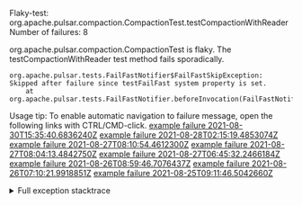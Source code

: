         
Flaky-test: org.apache.pulsar.compaction.CompactionTest.testCompactionWithReader
Number of failures: 8

org.apache.pulsar.compaction.CompactionTest is flaky. The testCompactionWithReader test method fails sporadically.

```
org.apache.pulsar.tests.FailFastNotifier$FailFastSkipException: Skipped after failure since testFailFast system property is set.
	at org.apache.pulsar.tests.FailFastNotifier.beforeInvocation(FailFastNotifier.java:88)

```

Usage tip: To enable automatic navigation to failure message, open the following links with CTRL/CMD-click.
[example failure 2021-08-30T15:35:40.6836240Z](https://github.com/apache/pulsar/runs/3463119398?check_suite_focus=true#step:9:3109)
[example failure 2021-08-28T02:15:19.4853074Z](https://github.com/apache/pulsar/runs/3448473880?check_suite_focus=true#step:9:2106)
[example failure 2021-08-27T08:10:54.4612300Z](https://github.com/apache/pulsar/runs/3440980370?check_suite_focus=true#step:9:2173)
[example failure 2021-08-27T08:04:13.4842750Z](https://github.com/apache/pulsar/runs/3440855241?check_suite_focus=true#step:9:2098)
[example failure 2021-08-27T06:45:32.2466184Z](https://github.com/apache/pulsar/runs/3440411158?check_suite_focus=true#step:9:2099)
[example failure 2021-08-26T08:59:46.7076437Z](https://github.com/apache/pulsar/runs/3430539961?check_suite_focus=true#step:9:2808)
[example failure 2021-08-26T07:10:21.9918851Z](https://github.com/apache/pulsar/runs/3429892136?check_suite_focus=true#step:9:2160)
[example failure 2021-08-25T09:11:46.5042660Z](https://github.com/apache/pulsar/runs/3420085427?check_suite_focus=true#step:10:2088)


<details>
<summary>Full exception stacktrace</summary>
<code><pre>
org.apache.pulsar.tests.FailFastNotifier$FailFastSkipException: Skipped after failure since testFailFast system property is set.
	at org.apache.pulsar.tests.FailFastNotifier.beforeInvocation(FailFastNotifier.java:88)

</pre></code>
</details>

